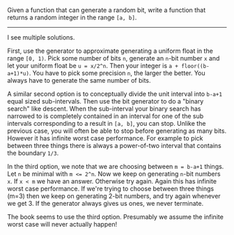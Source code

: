 Given a function that can generate a random bit, write a function that returns
a random integer in the range `[a, b]`.

---

I see multiple solutions.

First, use the generator to approximate generating a uniform float in the
range `[0, 1)`. Pick some number of bits `n`, generate an `n`-bit number `x`
and let your uniform float be `u = x/2^n`. Then your integer is `a +
floor((b-a+1)*u)`. You have to pick some precision `n`, the larger the better.
You always have to generate the same number of bits.

A similar second option is to conceptually divide the unit interval into
`b-a+1` equal sized sub-intervals. Then use the bit generator to do a "binary
search" like descent. When the sub-interval your binary search has narrowed to
is completely contained in an interval for one of the sub intervals
corresponding to a result in `[a, b]`, you can stop. Unlike the previous case,
you will often be able to stop before generating as many bits. However it has
infinite worst case performance. For example to pick between three things
there is always a power-of-two interval that contains the boundary `1/3`.

In the third option, we note that we are choosing between `m = b-a+1` things.
Let `n` be minimal with `m <= 2^n`. Now we keep on generating `n`-bit numbers
`x`. If `x < m` we have an answer. Otherwise try again. Again this has
infinite worst case performance. If we're trying to choose between three
things (m=3) then we keep on generating 2-bit numbers, and try again whenever
we get 3. If the generator always gives us ones, we never terminate.

The book seems to use the third option. Presumably we assume the infinite
worst case will never actually happen!
